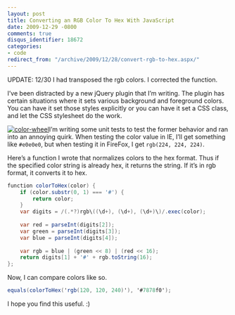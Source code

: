 ```yaml
---
layout: post
title: Converting an RGB Color To Hex With JavaScript
date: 2009-12-29 -0800
comments: true
disqus_identifier: 18672
categories:
- code
redirect_from: "/archive/2009/12/28/convert-rgb-to-hex.aspx/"
---
```


UPDATE: 12/30 I had transposed the rgb colors. I corrected the function.

I’ve been distracted by a new jQuery plugin that I’m writing. The plugin
has certain situations where it sets various background and foreground
colors. You can have it set those styles explicitly or you can have it
set a CSS class, and let the CSS stylesheet do the work.

[![color-wheel](http://haacked.com/images/haacked_com/WindowsLiveWriter/ConvertinganRGBColorToHexWithJavaScript_12017/color-wheel_3.jpg "color-wheel")](http://www.sxc.hu/photo/828516 "Color Wheel on sxc.hu by asifthebes")I’m
writing some unit tests to test the former behavior and ran into an
annoying quirk. When testing the color value in IE, I’ll get something
like `#e0e0e0`, but when testing it in FireFox, I get
`rgb(224, 224, 224)`.

Here’s a function I wrote that normalizes colors to the hex format. Thus
if the specified color string is already hex, it returns the string. If
it’s in rgb format, it converts it to hex.

```csharp
function colorToHex(color) {
    if (color.substr(0, 1) === '#') {
        return color;
    }
    var digits = /(.*?)rgb\((\d+), (\d+), (\d+)\)/.exec(color);
    
    var red = parseInt(digits[2]);
    var green = parseInt(digits[3]);
    var blue = parseInt(digits[4]);
    
    var rgb = blue | (green << 8) | (red << 16);
    return digits[1] + '#' + rgb.toString(16);
};
```

Now, I can compare colors like so.

```csharp
equals(colorToHex('rgb(120, 120, 240)'), '#7878f0');
```

I hope you find this useful. :)

